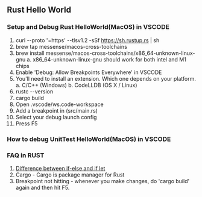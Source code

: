 ## Rust Hello World
### Setup and Debug Rust HelloWorld(MacOS) in VSCODE
1. curl --proto '=https' --tlsv1.2 -sSf https://sh.rustup.rs | sh
2. brew tap messense/macos-cross-toolchains
3. brew install messense/macos-cross-toolchains/x86_64-unknown-linux-gnu
    a. x86_64-unknown-linux-gnu should work for both intel and M1 chips
4. Enable 'Debug: Allow Breakpoints Everywhere' in VSCODE 
5. You'll need to install an extension. Which one depends on your platform.
    a. C/C++ (Windows)
    b. CodeLLDB (OS X / Linux)
6. rustc --version
7. cargo build
8. Open .vscode/ws.code-workspace
9. Add a breakpoint in (src/main.rs)
10. Select your debug launch config
11. Press F5

### How to debug UnitTest HelloWorld(MacOS) in VSCODE



### FAQ in RUST
1. [Difference between if-else and if let](https://www.geeksforgeeks.org/rust-if-let-operator/#:~:text=The%20basic%20difference%20between%20conventional,is%20assigned%20according%20to%20it.)
2. Cargo - Cargo is package manager for Rust
3. Breakpoint not hitting - whenever you make changes, do 'cargo build' again and then hit F5.